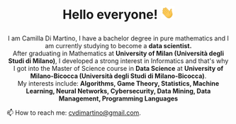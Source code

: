 <!--
**cvdimartino/cvdimartino** is a ✨ _special_ ✨ repository because its `README.md` (this file) appears on your GitHub profile.

Here are some ideas to get you started:

- 🔭 I’m currently working on ...
- 🌱 I’m currently learning ...
- 👯 I’m looking to collaborate on ...
- 🤔 I’m looking for help with ...
- 💬 Ask me about ...
- 📫 How to reach me: ...
- 😄 Pronouns: ...
- ⚡ Fun fact: ...
-->
# <p align="center">Hello everyone! <img src="https://github.com/alessandro-maccario/alessandro-maccario/blob/main/wave_hand.gif" width="30px"></p>

<p align="center">
I am Camilla Di Martino, I have a bachelor degree in pure mathematics and I am currently studying to become a <b>data scientist.</b><br>
After graduating in Mathematics at <b>University of Milan (Università degli Studi di Milano)</b>, I developed a strong interest in Informatics and that's why I got into the Master of Science course in <b>Data Science</b> at <b>University of Milano-Bicocca (Università degli Studi di Milano-Bicocca)</b>.<br>
My interests include: <b>Algorithms, Game Theory, Statistics, Machine Learning, Neural Networks, Cybersecurity, Data Mining, Data Management, Programming Languages</b><br/>
</p>
  
<!-- Actual text -->
📫 How to reach me: cvdimartino@gmail.com. <br>
<!-- :point_right: You can also find me on [![LinkedIn][1.2]][1]. -->
